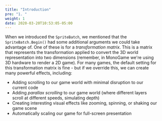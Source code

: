 ```yaml
---
title: "Introduction"
pre: "1. "
weight: 1
date: 2020-03-20T10:53:05-05:00
---
```


When we introduced the `SpriteBatch`, we mentioned that the `SpriteBatch.Begin()` had some additional arguments we could take advantage of.  One of these is for a _transformation matrix_.   This is a matrix that represents the transformation applied to convert the 3D world representation into two dimensions (remember, in MonoGame we're using 3D hardware to render a 2D game).  For many games, the default setting for this transformation matrix is fine - but if we override this, we can create many powerful effects, including:

* Adding scrolling to our game world with minimal disruption to our current code
* Adding _parallax scrolling_ to our game world (where different layers scroll at different speeds, simulating depth)
* Creating interesting visual effects like zooming, spinning, or shaking our game scene
* Automatically scaling our game for full-screen presentation


